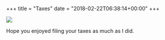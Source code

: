 +++
title = "Taxes"
date = "2018-02-22T06:38:14+00:00"
+++

<img style="max-width:400px;" src="/sites/default/files/daily/taxes.jpg" />

<p>Hope you enjoyed filing your taxes as much as I did.</p>
			
